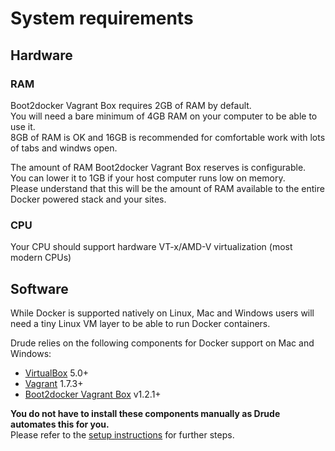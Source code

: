 # System requirements

## Hardware

### RAM

Boot2docker Vagrant Box requires 2GB of RAM by default.  
You will need a bare minimum of 4GB RAM on your computer to be able to use it.  
8GB of RAM is OK and 16GB is recommended for comfortable work with lots of tabs and windws open.

The amount of RAM Boot2docker Vagrant Box reserves is configurable.  
You can lower it to 1GB if your host computer runs low on memory.  
Please understand that this will be the amount of RAM available to the entire Docker powered stack and your sites.

### CPU

Your CPU should support hardware VT-x/AMD-V virtualization (most modern CPUs)

## Software

While Docker is supported natively on Linux, Mac and Windows users will need a tiny Linux VM layer to be able to run Docker containers.

Drude relies on the following components for Docker support on Mac and Windows:

- [VirtualBox](https://www.virtualbox.org) 5.0+
- [Vagrant](https://www.vagrantup.com) 1.7.3+
- [Boot2docker Vagrant Box](https://github.com/blinkreaction/boot2docker-vagrant) v1.2.1+

**You do not have to install these components manually as Drude automates this for you.**  
Please refer to the [setup instructions](/README.md#setup) for further steps.
